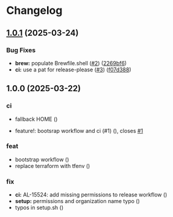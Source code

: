 # Changelog

## [1.0.1](https://github.com/ammardodin-alation/macos-dev-bootstrap/compare/v1.0.0...v1.0.1) (2025-03-24)


### Bug Fixes

* **brew:** populate Brewfile.shell ([#2](https://github.com/ammardodin-alation/macos-dev-bootstrap/issues/2)) ([2269bf6](https://github.com/ammardodin-alation/macos-dev-bootstrap/commit/2269bf6842e0c1c21a0260b47459a8bad294e1e0))
* **ci:** use a pat for release-please ([#3](https://github.com/ammardodin-alation/macos-dev-bootstrap/issues/3)) ([f07d388](https://github.com/ammardodin-alation/macos-dev-bootstrap/commit/f07d388926355740326d0ea6048f01d9d717550d))

## 1.0.0 (2025-03-22)


### ci

* fallback HOME ([](https://github.com/ammardodin-alation/macos-dev-bootstrap/commit/29bdc8d7c142f2d64ba0643cbc8b3e6f50d17613))


* feature!: bootsrap workflow and ci (#1) ([](https://github.com/ammardodin-alation/macos-dev-bootstrap/commit/7ce6219659e211e069d9adb393cc33a39fec1089)), closes [#1](https://github.com/ammardodin-alation/macos-dev-bootstrap/issues/1)


### feat

* bootstrap workflow ([](https://github.com/ammardodin-alation/macos-dev-bootstrap/commit/c331e7729e11d49fa5074d718bbc8bcd9db67134))
* replace terraform with tfenv ([](https://github.com/ammardodin-alation/macos-dev-bootstrap/commit/2c2811e78f5616ce3c2bb73547ae8920cd7a7297))


### fix

* **ci:** AL-15524: add missing permissions to release workflow ([](https://github.com/ammardodin-alation/macos-dev-bootstrap/commit/b180b26ba12c43e9864f4a5c054e6c551dc9d524))
* **setup:** permissions and organization name typo ([](https://github.com/ammardodin-alation/macos-dev-bootstrap/commit/2f8fa73b32b81ee1f3595f1225e039987bc7af92))
* typos in setup.sh ([](https://github.com/ammardodin-alation/macos-dev-bootstrap/commit/f753353cadb4ada603f47325a1d62d01b0585032))
